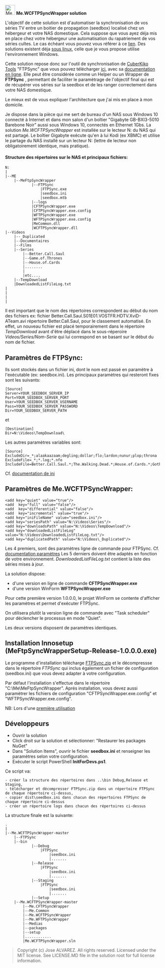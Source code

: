﻿<img alt="Me Logo" src="Medias/favicon.ico" width="32">  __Me.WCFTPSyncWrapper solution__

L'objectif de cette solution est d'automatiser la synchronisation de vos séries TV entre un boitier de propagation (seedbox) localisé
chez un hébergeur et votre NAS domestique.
Cela suppose que vous ayez déja mis en place chez votre hébergeur une automatisation du rapatriement de vos séries cultes.
Le cas échéant vous pouvez vous référer à ce [lien](http://www.crazyws.fr/internet/alternatives-megaupload-ou-vpn-seedbox-newsgroup-17QG4.html).
Des solutions existent déja [sous linux](http://www.crazyws.fr/dev/systeme/synchroniser-votre-seedbox-avec-votre-nas-ou-votre-ordinateur-6NGGE.html),
celle que je vous propose utilise l'environnement Windows.

Cette solution repose donc sur l'outil de synchronisation de [CuberKiko Tools](http://www.cyberkiko.com/page/ftpsync/) "FTPSync" que vous pouvez télécharger
[ici](http://cdn.cyberkiko.com/Download/Tools/FTPSync.zip), avec sa [documentation en ligne](http://cyberkiko.com/Docs/FTPSync29/). Elle peut être considérée
comme un Helper ou un Wrapper de __FTPSync__ , permettant de faciliter le paramètrage de l'objectif final qui est de récupérer vos séries sur la seedbox et de les
ranger correctement dans votre NAS domestique.

Le mieux est de vous expliquer l'architecture que j'ai mis en place à mon domicile.

Je dispose dans la pièce qui me sert de bureau d'un NAS sous Windows 10 connecté à Internet et dans mon salon d'un boîtier "Gigabyte GB-BXI3-5010 Barebone Noir"
aussi sous Windows 10, connectés en Ethernet 1Gbs.
La solution _Me.WCFTPSyncWrapper_ est installée sur le lecteur N: du NAS qui est partagé.
Le boîtier Gigabyte exécute qu'en à lui Kodi (ex XBMC) et utilise le partage du NAS installé sur un lecteur N: (lettre de lecteur non obligatoirement identique, mais pratique).

#### Structure des répertoires sur le NAS et principaux fichiers:
```
N:
|
|--ME
    |--MeFtpSyncWrapper
            |--FTPSync
                |FTPSync.exe
                |seedbox.ini
                |seedbox.mtb
            |--logs
            |CFTPSyncWrapper.exe
            |CFTPSyncWrapper.exe.config
            |WFTPSyncWrapper.exe
            |WFTPSyncWrapper.exe.config
            |MeCommon.dll
            |WCFTPSyncWrapper.dll
|--Videos
    |--_Duplicated
    |--Documentaires
    |--Films
    |--Series
        |--Better.Call.Saul
        |--Game.of.Thrones
        |--House.of.Cards
        |........
        |
        |etc....
    |--TempDownload
    |DownloadedListFileLog.txt
|
|
|
|
```
Il est important que le nom des répertoires correspondent au début du nom des fichiers ex: fichier Better.Call.Saul.S01E01.VOSTFR.HDTV.XviD-ATeam.avi
répertoire Better.Call.Saul, pour le classement automatisé. En effet, un nouveau fichier est placé temporairement dans le répertoire _TempDownload_
avant d'être déplacé dans le sous-réperoire _Videos/Series/Nom-Serie_ qui lui correspond en se basant sur le début du nom de fichier.

## Paramètres de FTPSync:

Ils sont stockés dans un fichier ini, dont le nom est passé en paramètre à l'exécutable (ex: seedbox.ini).
Les principaux paramètres qui resteront fixes sont les suivants:
```
[Source]
Server=YOUR_SEEDBOX_SERVER_IP
Port=YOUR_SEEDBOX_SERVER_PORT
User=YOUR_SEEDBOX_SERVER_USERNAME
Pass=YOUR_SEEDBOX_SERVER_PASSWORD
Dir=YOUR_SEEDBOX_SERVER_PATH
```
et
```
[Destination]
Dir=N:\Videos\TempDownload\
```
Les autres paramètres variables sont:
```
[Source]
ExcludeDir=_*;alaakaazaam;degling;dollar;flo;lardon;nunur;plop;throna
ExcludeFile=_*;*.log;*.nfo
IncludeFile=Better.Call.Saul.*;The.Walking.Dead.*;House.of.Cards.*;Gotham.*;Ray.Donovan.*;True.Detective.*;State.of.Affairs.*;Banshee.*
```

Cf. [documentation de ini](http://www.cyberkiko.com/Docs/FTPSync29/INIFile.htm)

## Paramètres de Me.WCFTPSyncWrapper:

```
<add key="quiet" value="true"/>
<add  key="full" value="false"/>
<add  key="differential" value="false"/>
<add  key="incremental" value="true"/> 
<add key="iniFileName" value="seedbox.ini"/>
<add key="seriesPath" value="N:\Videos\Series"/>
<add key="downloadsPath" value="N:\Videos\TempDownload"/>
<add key="downloadedListFileLog" value="N:\Videos\DownloadedListFileLog.txt"/>
<add key="duplicatedPath" value="N:\Videos\_Duplicated"/>
```

Les 4 premiers, sont des paramètres ligne de commande pour FTPSync.
Cf. [documentation paramètres](http://www.cyberkiko.com/Docs/FTPSync29/CmdLine.htm?MenuState=XXAAAAAAAAAAAAAAAAAAAAVFAAAAUA)
Les 5 derniers doivent être adaptés en fonction de votre environnement.
_DownloadedListFileLog.txt_ contient la liste des séries mises à jour.

La solution dispose:

- d'une version en ligne de commande **CFTPSyncWrapper.exe**
- d'une version WinForm **WFTPSyncWrapper.exe**

Pour cette première version 1.0.0.0, le projet WinForm se contente d'afficher les paramètres et permet d'exécuter FTPSync.

On utilisera plutôt la version ligne de commande avec "Task scheduler" pour déclencher le processus en mode "Quiet".

Les deux versions disposent de paramètres identiques.

## Installation Innosetup (MeFtpSyncWrapperSetup-Release-1.0.0.0.exe)

Le programme d'installation télécharge [FTPSync.zip](http://cdn.cyberkiko.com/Download/Tools/FTPSync.zip) et le décompressse
dans le répertoire _FTPSync_ qui inclus également un fichier de configuration (seedbox.ini) que vous devez adapter à votre
configuration.

Par défaut l'installation s'effectue dans le répertoire "C:\Me\MeFtpSyncWrapper".
Aprés installation, vous devez aussi paramètrer les fichiers de configuration "CFTPSyncWrapper.exe.config" et "WFTPSyncWrapper.exe.config".

NB: Lors d'une [première utilisation](http://www.cyberkiko.com/post/ftpsync-avoiding-initial-transfer-of-all-files/)


## Développeurs

- Ouvrir la solution
- Click droit sur la solution et sélectionner: "Restaurer les packages NuGet"
- Dans "Solution Items", ouvrir le fichier **seedbox.ini** et renseigner les paramètres selon votre configuration.
- Exécuter le script PowerShell **InitForDevs.ps1**.

Ce script va:

    - créer la structure des répertoires dans ..\bin Debug,Release et Staging,
    - télécharger et décompresser FTPSync.zip dans un répertoire FTPSync de chaque répertoire ci-dessus,
    - copier dist\seedbox.ini dans chacun des répertoires FTPSync de chaque répertoire ci-dessus
    - créer un répertoire logs dans chacun des répertoires ci-dessus

La structure finale est la suivante:
```
.
|
|--Me.WCFTPSyncWrapper-master 
    |--FTPSync
    |--bin
            |--Debug
                |FTPSync
                    |seedbox.ini
                    |.......
            |--Release
                |FTPSync
                    |seedbox.ini
                    |.......
            |--Staging
                |FTPSync
                    |seedbox.ini
                    |.......
            |--Setup
    |--Me.WCFTPSyncWrapper-master
        |--Me.CFTPSyncWrapper
        |--Me.Common
        |--Me.WCFTPSyncWrapper
        |--Me.WFTPSyncWrapper
        |--Medias
        |--packages
        |--setup
        |............
        |Me.WCFTPSyncWrapper.sln
```

>Copyright (c) Jose ALVAREZ. All rights reserved.
>Licensed under the MIT license. See LICENSE.MD file in the solution root for full license information.
